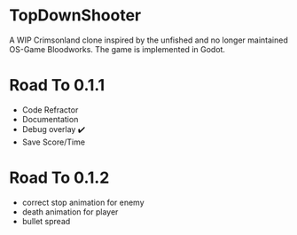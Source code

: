 # TopDownShooter
A WIP Crimsonland clone inspired by the unfished and no longer maintained OS-Game Bloodworks. The game is implemented in Godot.

# Road To 0.1.1
- Code Refractor
- Documentation
- Debug overlay ✔️
- Save Score/Time
# Road To 0.1.2
- correct stop animation for enemy
- death animation for player
- bullet spread
